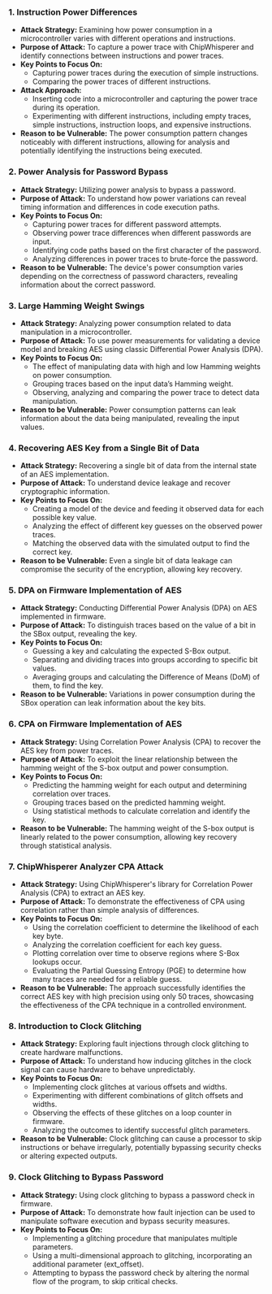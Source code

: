 ### 1. Instruction Power Differences

- **Attack Strategy:** Examining how power consumption in a microcontroller varies with different operations and instructions.
- **Purpose of Attack:** To capture a power trace with ChipWhisperer and identify connections between instructions and power traces.
- **Key Points to Focus On:**
  - Capturing power traces during the execution of simple instructions.
  - Comparing the power traces of different instructions.
- **Attack Approach:** 
  - Inserting code into a microcontroller and capturing the power trace during its operation.
  - Experimenting with different instructions, including empty traces, simple instructions, instruction loops, and expensive instructions.
- **Reason to be Vulnerable:** The power consumption pattern changes noticeably with different instructions, allowing for analysis and potentially identifying the instructions being executed.

### 2. Power Analysis for Password Bypass

- **Attack Strategy:** Utilizing power analysis to bypass a password.
- **Purpose of Attack:** To understand how power variations can reveal timing information and differences in code execution paths.
- **Key Points to Focus On:**
  - Capturing power traces for different password attempts.
  - Observing power trace differences when different passwords are input.
  - Identifying code paths based on the first character of the password.
  - Analyzing differences in power traces to brute-force the password.
- **Reason to be Vulnerable:** The device's power consumption varies depending on the correctness of password characters, revealing information about the correct password.

### 3. Large Hamming Weight Swings

- **Attack Strategy:** Analyzing power consumption related to data manipulation in a microcontroller.
- **Purpose of Attack:** To use power measurements for validating a device model and breaking AES using classic Differential Power Analysis (DPA).
- **Key Points to Focus On:**
  - The effect of manipulating data with high and low Hamming weights on power consumption.
  - Grouping traces based on the input data’s Hamming weight.
  - Observing, analyzing and comparing the power trace to detect data manipulation.
- **Reason to be Vulnerable:** Power consumption patterns can leak information about the data being manipulated, revealing the input values.

### 4. Recovering AES Key from a Single Bit of Data

- **Attack Strategy:** Recovering a single bit of data from the internal state of an AES implementation.
- **Purpose of Attack:** To understand device leakage and recover cryptographic information.
- **Key Points to Focus On:**
  - Creating a model of the device and feeding it observed data for each possible key value.
  - Analyzing the effect of different key guesses on the observed power traces.
  - Matching the observed data with the simulated output to find the correct key.
- **Reason to be Vulnerable:** Even a single bit of data leakage can compromise the security of the encryption, allowing key recovery.

### 5. DPA on Firmware Implementation of AES

- **Attack Strategy:** Conducting Differential Power Analysis (DPA) on AES implemented in firmware.
- **Purpose of Attack:** To distinguish traces based on the value of a bit in the SBox output, revealing the key.
- **Key Points to Focus On:**
  - Guessing a key and calculating the expected S-Box output.
  - Separating and dividing traces into groups according to specific bit values.
  - Averaging groups and calculating the Difference of Means (DoM) of them, to find the key.
- **Reason to be Vulnerable:** Variations in power consumption during the SBox operation can leak information about the key bits.

### 6. CPA on Firmware Implementation of AES

- **Attack Strategy:** Using Correlation Power Analysis (CPA) to recover the AES key from power traces.
- **Purpose of Attack:** To exploit the linear relationship between the hamming weight of the S-box output and power consumption.
- **Key Points to Focus On:**
  - Predicting the hamming weight for each output and determining correlation over traces.
  - Grouping traces based on the predicted hamming weight.
  - Using statistical methods to calculate correlation and identify the key.
- **Reason to be Vulnerable:** The hamming weight of the S-box output is linearly related to the power consumption, allowing key recovery through statistical analysis.

### 7. ChipWhisperer Analyzer CPA Attack

- **Attack Strategy:** Using ChipWhisperer's library for Correlation Power Analysis (CPA) to extract an AES key.
- **Purpose of Attack:** To demonstrate the effectiveness of CPA using correlation rather than simple analysis of differences.
- **Key Points to Focus On:**
  - Using the correlation coefficient to determine the likelihood of each key byte.
  - Analyzing the correlation coefficient for each key guess.
  - Plotting correlation over time to observe regions where S-Box lookups occur.
  - Evaluating the Partial Guessing Entropy (PGE) to determine how many traces are needed for a reliable guess.
- **Reason to be Vulnerable:** The approach successfully identifies the correct AES key with high precision using only 50 traces, showcasing the effectiveness of the CPA technique in a controlled environment.

### 8. Introduction to Clock Glitching

- **Attack Strategy:** Exploring fault injections through clock glitching to create hardware malfunctions.
- **Purpose of Attack:** To understand how inducing glitches in the clock signal can cause hardware to behave unpredictably.
- **Key Points to Focus On:**
  - Implementing clock glitches at various offsets and widths.
  - Experimenting with different combinations of glitch offsets and widths.
  - Observing the effects of these glitches on a loop counter in firmware.
  - Analyzing the outcomes to identify successful glitch parameters.
- **Reason to be Vulnerable:** Clock glitching can cause a processor to skip instructions or behave irregularly, potentially bypassing security checks or altering expected outputs.

### 9. Clock Glitching to Bypass Password

- **Attack Strategy:** Using clock glitching to bypass a password check in firmware.
- **Purpose of Attack:** To demonstrate how fault injection can be used to manipulate software execution and bypass security measures.
- **Key Points to Focus On:**
  - Implementing a glitching procedure that manipulates multiple parameters.
  - Using a multi-dimensional approach to glitching, incorporating an additional parameter (ext_offset).
  - Attempting to bypass the password check by altering the normal flow of the program, to skip critical checks.
